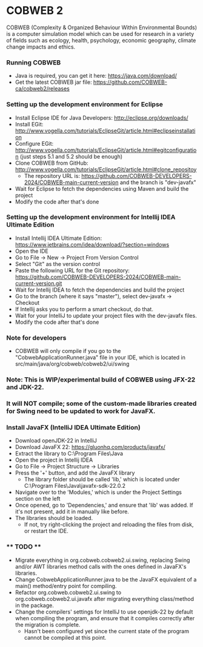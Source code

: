 # COBWEB 2
COBWEB (Complexity & Organized Behaviour Within Environmental Bounds) is a computer simulation model which can be used for research in a variety of fields such as ecology, health, psychology, economic geography, climate change impacts and ethics.


### Running COBWEB
* Java is required, you can get it here: https://java.com/download/
* Get the latest COBWEB jar file: https://github.com/COBWEB-ca/cobweb2/releases

### Setting up the development environment for Eclipse
* Install Eclipse IDE for Java Developers: http://eclipse.org/downloads/
* Install EGit: http://www.vogella.com/tutorials/EclipseGit/article.html#eclipseinstallation
* Configure EGit: http://www.vogella.com/tutorials/EclipseGit/article.html#egitconfiguration (just steps 5.1 and 5.2 should be enough)
* Clone COBWEB from GitHub: http://www.vogella.com/tutorials/EclipseGit/article.html#clone_repositoy
  * The repository URL is: https://github.com/COBWEB-DEVELOPERS-2024/COBWEB-main-current-version and the branch is "dev-javafx"
* Wait for Eclipse to fetch the dependencies using Maven and build the project
* Modify the code after that's done

### Setting up the development environment for Intellij IDEA Ultimate Edition
* Install Intellij IDEA Ultimate Edition: https://www.jetbrains.com/idea/download/?section=windows
* Open the IDE
* Go to File -> New -> Project From Version Control
* Select "Git" as the version control
* Paste the following URL for the Git repository: https://github.com/COBWEB-DEVELOPERS-2024/COBWEB-main-current-version.git
* Wait for Intellij IDEA to fetch the dependencies and build the project
* Go to the branch (where it says "master"), select dev-javafx -> Checkout
* If Intellij asks you to perform a smart checkout, do that.
* Wait for your IntelliJ to update your project files with the dev-javafx files. 
* Modify the code after that's done

### Note for developers
* COBWEB will only compile if you go to the "CobwebApplicationRunner.java" file in your IDE, which is located in src/main/java/org/cobweb/cobweb2/ui/swing

### Note: This is WIP/experimental build of COBWEB using JFX-22 and JDK-22. 
### It will NOT compile; some of the custom-made libraries created for Swing need to be updated to work for JavaFX.

### Install JavaFX (IntelliJ IDEA Ultimate Edition)
* Download openJDK-22 in IntelliJ
* Download JavaFX 22: https://gluonhq.com/products/javafx/
* Extract the library to C:\Program Files\Java
* Open the project in Intellij IDEA
* Go to File -> Project Structure -> Libraries
* Press the '+' button, and add the JavaFX library
  * The library folder should be called 'lib,' which is located under C:\Program Files\Java\javafx-sdk-22.0.2
* Navigate over to the 'Modules,' which is under the Project Settings section on the left
* Once opened, go to 'Dependencies,' and ensure that 'lib' was added. If it's not present, add it in manually like before.
* The libraries should be loaded. 
  * If not, try right-clicking the project and reloading the files from disk, or restart the IDE.

### ** TODO **
* Migrate everything in org.cobweb.cobweb2.ui.swing, replacing Swing and/or AWT libraries method calls with the ones defined in JavaFX's libraries.
* Change CobwebApplicationRunner.java to be the JavaFX equivalent of a main() method/entry point for compiling.
* Refactor org.cobweb.cobweb2.ui.swing to org.cobweb.cobweb2.ui.javafx after migrating everything class/method in the package.
* Change the compilers' settings for IntelliJ to use openjdk-22 by default when compiling the program, and ensure that it compiles correctly after the migration is complete.
  * Hasn't been configured yet since the current state of the program cannot be compiled at this point.